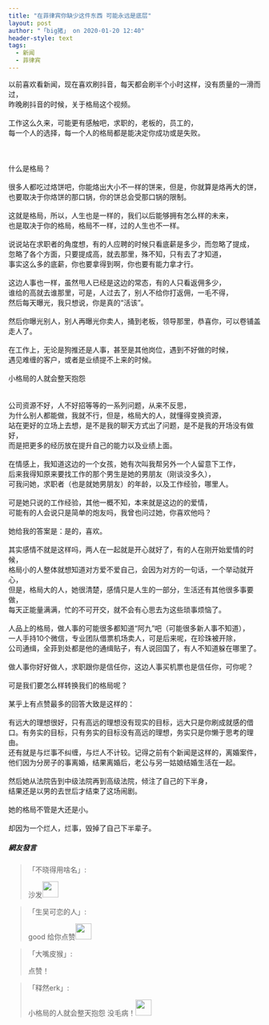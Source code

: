 ```yaml
---
title: "在菲律宾你缺少这件东西 可能永远是底层"
layout: post
author: "「big猪」 on 2020-01-20 12:40"
header-style: text
tags:
  - 新闻
  - 菲律宾
---
```


以前喜欢看新闻，现在喜欢刷抖音，每天都会刷半个小时这样，没有质量的一滑而过，<br style="overflow-wrap: break-word; color: rgb(85, 85, 85); font-family: &quot;Segoe UI&quot;, Segoe, &quot;Segoe WP&quot;, Tahoma, &quot;Microsoft YaHei&quot;, sans-serif; font-size: 14px; white-space: normal; background-color: rgb(255, 255, 255);">昨晚刷抖音的时候，关于格局这个视频。<br style="overflow-wrap: break-word; color: rgb(85, 85, 85); font-family: &quot;Segoe UI&quot;, Segoe, &quot;Segoe WP&quot;, Tahoma, &quot;Microsoft YaHei&quot;, sans-serif; font-size: 14px; white-space: normal; background-color: rgb(255, 255, 255);"><br style="overflow-wrap: break-word; color: rgb(85, 85, 85); font-family: &quot;Segoe UI&quot;, Segoe, &quot;Segoe WP&quot;, Tahoma, &quot;Microsoft YaHei&quot;, sans-serif; font-size: 14px; white-space: normal; background-color: rgb(255, 255, 255);">工作这么久来，可能更有感触吧，求职的，老板的，员工的，<br style="overflow-wrap: break-word; color: rgb(85, 85, 85); font-family: &quot;Segoe UI&quot;, Segoe, &quot;Segoe WP&quot;, Tahoma, &quot;Microsoft YaHei&quot;, sans-serif; font-size: 14px; white-space: normal; background-color: rgb(255, 255, 255);">每一个人的选择，每一个人的格局都是能决定你成功或是失败。<br style="overflow-wrap: break-word; color: rgb(85, 85, 85); font-family: &quot;Segoe UI&quot;, Segoe, &quot;Segoe WP&quot;, Tahoma, &quot;Microsoft YaHei&quot;, sans-serif; font-size: 14px; white-space: normal; background-color: rgb(255, 255, 255);"><br style="overflow-wrap: break-word; color: rgb(85, 85, 85); font-family: &quot;Segoe UI&quot;, Segoe, &quot;Segoe WP&quot;, Tahoma, &quot;Microsoft YaHei&quot;, sans-serif; font-size: 14px; white-space: normal; background-color: rgb(255, 255, 255);"><br style="overflow-wrap: break-word; color: rgb(85, 85, 85); font-family: &quot;Segoe UI&quot;, Segoe, &quot;Segoe WP&quot;, Tahoma, &quot;Microsoft YaHei&quot;, sans-serif; font-size: 14px; white-space: normal; background-color: rgb(255, 255, 255);"><br style="overflow-wrap: break-word; color: rgb(85, 85, 85); font-family: &quot;Segoe UI&quot;, Segoe, &quot;Segoe WP&quot;, Tahoma, &quot;Microsoft YaHei&quot;, sans-serif; font-size: 14px; white-space: normal; background-color: rgb(255, 255, 255);">什么是格局？<br style="overflow-wrap: break-word; color: rgb(85, 85, 85); font-family: &quot;Segoe UI&quot;, Segoe, &quot;Segoe WP&quot;, Tahoma, &quot;Microsoft YaHei&quot;, sans-serif; font-size: 14px; white-space: normal; background-color: rgb(255, 255, 255);"><br style="overflow-wrap: break-word; color: rgb(85, 85, 85); font-family: &quot;Segoe UI&quot;, Segoe, &quot;Segoe WP&quot;, Tahoma, &quot;Microsoft YaHei&quot;, sans-serif; font-size: 14px; white-space: normal; background-color: rgb(255, 255, 255);">很多人都吃过烙饼吧，你能烙出大小不一样的饼来，但是，你就算是烙再大的饼，<br style="overflow-wrap: break-word; color: rgb(85, 85, 85); font-family: &quot;Segoe UI&quot;, Segoe, &quot;Segoe WP&quot;, Tahoma, &quot;Microsoft YaHei&quot;, sans-serif; font-size: 14px; white-space: normal; background-color: rgb(255, 255, 255);">也要取决于你烙饼的那口锅，你的饼总会受那口锅的限制。<br style="overflow-wrap: break-word; color: rgb(85, 85, 85); font-family: &quot;Segoe UI&quot;, Segoe, &quot;Segoe WP&quot;, Tahoma, &quot;Microsoft YaHei&quot;, sans-serif; font-size: 14px; white-space: normal; background-color: rgb(255, 255, 255);"><br style="overflow-wrap: break-word; color: rgb(85, 85, 85); font-family: &quot;Segoe UI&quot;, Segoe, &quot;Segoe WP&quot;, Tahoma, &quot;Microsoft YaHei&quot;, sans-serif; font-size: 14px; white-space: normal; background-color: rgb(255, 255, 255);">这就是格局，所以，人生也是一样的，我们以后能够拥有怎么样的未来，<br style="overflow-wrap: break-word; color: rgb(85, 85, 85); font-family: &quot;Segoe UI&quot;, Segoe, &quot;Segoe WP&quot;, Tahoma, &quot;Microsoft YaHei&quot;, sans-serif; font-size: 14px; white-space: normal; background-color: rgb(255, 255, 255);">也是取决于你的格局，格局不一样，过的人生也不一样。<br style="overflow-wrap: break-word; color: rgb(85, 85, 85); font-family: &quot;Segoe UI&quot;, Segoe, &quot;Segoe WP&quot;, Tahoma, &quot;Microsoft YaHei&quot;, sans-serif; font-size: 14px; white-space: normal; background-color: rgb(255, 255, 255);"><br style="overflow-wrap: break-word; color: rgb(85, 85, 85); font-family: &quot;Segoe UI&quot;, Segoe, &quot;Segoe WP&quot;, Tahoma, &quot;Microsoft YaHei&quot;, sans-serif; font-size: 14px; white-space: normal; background-color: rgb(255, 255, 255);">说说站在求职者的角度想，有的人应聘的时候只看底薪是多少，而忽略了提成，<br style="overflow-wrap: break-word; color: rgb(85, 85, 85); font-family: &quot;Segoe UI&quot;, Segoe, &quot;Segoe WP&quot;, Tahoma, &quot;Microsoft YaHei&quot;, sans-serif; font-size: 14px; white-space: normal; background-color: rgb(255, 255, 255);">忽略了各个方面，只要提成高，就去那里，殊不知，只有去了才知道，<br style="overflow-wrap: break-word; color: rgb(85, 85, 85); font-family: &quot;Segoe UI&quot;, Segoe, &quot;Segoe WP&quot;, Tahoma, &quot;Microsoft YaHei&quot;, sans-serif; font-size: 14px; white-space: normal; background-color: rgb(255, 255, 255);">事实这么多的底薪，你也要拿得到啊，你也要有能力拿才行。<br style="overflow-wrap: break-word; color: rgb(85, 85, 85); font-family: &quot;Segoe UI&quot;, Segoe, &quot;Segoe WP&quot;, Tahoma, &quot;Microsoft YaHei&quot;, sans-serif; font-size: 14px; white-space: normal; background-color: rgb(255, 255, 255);"><br style="overflow-wrap: break-word; color: rgb(85, 85, 85); font-family: &quot;Segoe UI&quot;, Segoe, &quot;Segoe WP&quot;, Tahoma, &quot;Microsoft YaHei&quot;, sans-serif; font-size: 14px; white-space: normal; background-color: rgb(255, 255, 255);">这边人事也一样，虽然甩人已经是这边的常态，有的人只看返佣多少，<br style="overflow-wrap: break-word; color: rgb(85, 85, 85); font-family: &quot;Segoe UI&quot;, Segoe, &quot;Segoe WP&quot;, Tahoma, &quot;Microsoft YaHei&quot;, sans-serif; font-size: 14px; white-space: normal; background-color: rgb(255, 255, 255);">谁给的高就去谁那里，可是，人过去了，别人不给你打返佣，一毛不得，<br style="overflow-wrap: break-word; color: rgb(85, 85, 85); font-family: &quot;Segoe UI&quot;, Segoe, &quot;Segoe WP&quot;, Tahoma, &quot;Microsoft YaHei&quot;, sans-serif; font-size: 14px; white-space: normal; background-color: rgb(255, 255, 255);">然后每天曝光，我只想说，你是真的“活该”。<br style="overflow-wrap: break-word; color: rgb(85, 85, 85); font-family: &quot;Segoe UI&quot;, Segoe, &quot;Segoe WP&quot;, Tahoma, &quot;Microsoft YaHei&quot;, sans-serif; font-size: 14px; white-space: normal; background-color: rgb(255, 255, 255);"><br style="overflow-wrap: break-word; color: rgb(85, 85, 85); font-family: &quot;Segoe UI&quot;, Segoe, &quot;Segoe WP&quot;, Tahoma, &quot;Microsoft YaHei&quot;, sans-serif; font-size: 14px; white-space: normal; background-color: rgb(255, 255, 255);">然后你曝光别人，别人再曝光你卖人，捅到老板，领导那里，恭喜你，可以卷铺盖走人了。<br style="overflow-wrap: break-word; color: rgb(85, 85, 85); font-family: &quot;Segoe UI&quot;, Segoe, &quot;Segoe WP&quot;, Tahoma, &quot;Microsoft YaHei&quot;, sans-serif; font-size: 14px; white-space: normal; background-color: rgb(255, 255, 255);"><br style="overflow-wrap: break-word; color: rgb(85, 85, 85); font-family: &quot;Segoe UI&quot;, Segoe, &quot;Segoe WP&quot;, Tahoma, &quot;Microsoft YaHei&quot;, sans-serif; font-size: 14px; white-space: normal; background-color: rgb(255, 255, 255);">在工作上，无论是狗推还是人事，甚至是其他岗位，遇到不好做的时候，<br style="overflow-wrap: break-word; color: rgb(85, 85, 85); font-family: &quot;Segoe UI&quot;, Segoe, &quot;Segoe WP&quot;, Tahoma, &quot;Microsoft YaHei&quot;, sans-serif; font-size: 14px; white-space: normal; background-color: rgb(255, 255, 255);">遇见难缠的客户，或者是业绩提不上来的时候。<br style="overflow-wrap: break-word; color: rgb(85, 85, 85); font-family: &quot;Segoe UI&quot;, Segoe, &quot;Segoe WP&quot;, Tahoma, &quot;Microsoft YaHei&quot;, sans-serif; font-size: 14px; white-space: normal; background-color: rgb(255, 255, 255);"><br style="overflow-wrap: break-word; color: rgb(85, 85, 85); font-family: &quot;Segoe UI&quot;, Segoe, &quot;Segoe WP&quot;, Tahoma, &quot;Microsoft YaHei&quot;, sans-serif; font-size: 14px; white-space: normal; background-color: rgb(255, 255, 255);">小格局的人就会整天抱怨<br style="overflow-wrap: break-word; color: rgb(85, 85, 85); font-family: &quot;Segoe UI&quot;, Segoe, &quot;Segoe WP&quot;, Tahoma, &quot;Microsoft YaHei&quot;, sans-serif; font-size: 14px; white-space: normal; background-color: rgb(255, 255, 255);"><br style="overflow-wrap: break-word; color: rgb(85, 85, 85); font-family: &quot;Segoe UI&quot;, Segoe, &quot;Segoe WP&quot;, Tahoma, &quot;Microsoft YaHei&quot;, sans-serif; font-size: 14px; white-space: normal; background-color: rgb(255, 255, 255);"><br style="overflow-wrap: break-word; color: rgb(85, 85, 85); font-family: &quot;Segoe UI&quot;, Segoe, &quot;Segoe WP&quot;, Tahoma, &quot;Microsoft YaHei&quot;, sans-serif; font-size: 14px; white-space: normal; background-color: rgb(255, 255, 255);">公司资源不好，人不好招等等的一系列问题，从来不反思，<br style="overflow-wrap: break-word; color: rgb(85, 85, 85); font-family: &quot;Segoe UI&quot;, Segoe, &quot;Segoe WP&quot;, Tahoma, &quot;Microsoft YaHei&quot;, sans-serif; font-size: 14px; white-space: normal; background-color: rgb(255, 255, 255);">为什么别人都能做，我就不行，但是，格局大的人，就懂得变换资源，<br style="overflow-wrap: break-word; color: rgb(85, 85, 85); font-family: &quot;Segoe UI&quot;, Segoe, &quot;Segoe WP&quot;, Tahoma, &quot;Microsoft YaHei&quot;, sans-serif; font-size: 14px; white-space: normal; background-color: rgb(255, 255, 255);">站在更好的立场上去想，是不是我的聊天方式出了问题，是不是我的开场没有做好，<br style="overflow-wrap: break-word; color: rgb(85, 85, 85); font-family: &quot;Segoe UI&quot;, Segoe, &quot;Segoe WP&quot;, Tahoma, &quot;Microsoft YaHei&quot;, sans-serif; font-size: 14px; white-space: normal; background-color: rgb(255, 255, 255);">而是把更多的经历放在提升自己的能力以及业绩上面。<br style="overflow-wrap: break-word; color: rgb(85, 85, 85); font-family: &quot;Segoe UI&quot;, Segoe, &quot;Segoe WP&quot;, Tahoma, &quot;Microsoft YaHei&quot;, sans-serif; font-size: 14px; white-space: normal; background-color: rgb(255, 255, 255);"><br style="overflow-wrap: break-word; color: rgb(85, 85, 85); font-family: &quot;Segoe UI&quot;, Segoe, &quot;Segoe WP&quot;, Tahoma, &quot;Microsoft YaHei&quot;, sans-serif; font-size: 14px; white-space: normal; background-color: rgb(255, 255, 255);">在情感上，我知道这边的一个女孩，她有次叫我帮另外一个人留意下工作，<br style="overflow-wrap: break-word; color: rgb(85, 85, 85); font-family: &quot;Segoe UI&quot;, Segoe, &quot;Segoe WP&quot;, Tahoma, &quot;Microsoft YaHei&quot;, sans-serif; font-size: 14px; white-space: normal; background-color: rgb(255, 255, 255);">后来我得知原来要找工作的那个男生是她的男朋友（刚谈没多久），<br style="overflow-wrap: break-word; color: rgb(85, 85, 85); font-family: &quot;Segoe UI&quot;, Segoe, &quot;Segoe WP&quot;, Tahoma, &quot;Microsoft YaHei&quot;, sans-serif; font-size: 14px; white-space: normal; background-color: rgb(255, 255, 255);">可我问她，求职者（也是就她男朋友）的年龄，以及工作经验，哪里人。<br style="overflow-wrap: break-word; color: rgb(85, 85, 85); font-family: &quot;Segoe UI&quot;, Segoe, &quot;Segoe WP&quot;, Tahoma, &quot;Microsoft YaHei&quot;, sans-serif; font-size: 14px; white-space: normal; background-color: rgb(255, 255, 255);"><br style="overflow-wrap: break-word; color: rgb(85, 85, 85); font-family: &quot;Segoe UI&quot;, Segoe, &quot;Segoe WP&quot;, Tahoma, &quot;Microsoft YaHei&quot;, sans-serif; font-size: 14px; white-space: normal; background-color: rgb(255, 255, 255);">可是她只说的工作经验，其他一概不知，本来就是这边的的爱情，<br style="overflow-wrap: break-word; color: rgb(85, 85, 85); font-family: &quot;Segoe UI&quot;, Segoe, &quot;Segoe WP&quot;, Tahoma, &quot;Microsoft YaHei&quot;, sans-serif; font-size: 14px; white-space: normal; background-color: rgb(255, 255, 255);">可能有的人会说只是简单的炮友吗，我曾也问过她，你喜欢他吗？<br style="overflow-wrap: break-word; color: rgb(85, 85, 85); font-family: &quot;Segoe UI&quot;, Segoe, &quot;Segoe WP&quot;, Tahoma, &quot;Microsoft YaHei&quot;, sans-serif; font-size: 14px; white-space: normal; background-color: rgb(255, 255, 255);"><br style="overflow-wrap: break-word; color: rgb(85, 85, 85); font-family: &quot;Segoe UI&quot;, Segoe, &quot;Segoe WP&quot;, Tahoma, &quot;Microsoft YaHei&quot;, sans-serif; font-size: 14px; white-space: normal; background-color: rgb(255, 255, 255);">她给我的答案是：是的，喜欢。<br style="overflow-wrap: break-word; color: rgb(85, 85, 85); font-family: &quot;Segoe UI&quot;, Segoe, &quot;Segoe WP&quot;, Tahoma, &quot;Microsoft YaHei&quot;, sans-serif; font-size: 14px; white-space: normal; background-color: rgb(255, 255, 255);"><br style="overflow-wrap: break-word; color: rgb(85, 85, 85); font-family: &quot;Segoe UI&quot;, Segoe, &quot;Segoe WP&quot;, Tahoma, &quot;Microsoft YaHei&quot;, sans-serif; font-size: 14px; white-space: normal; background-color: rgb(255, 255, 255);">其实感情不就是这样吗，两人在一起就是开心就好了，有的人在刚开始爱情的时候，<br style="overflow-wrap: break-word; color: rgb(85, 85, 85); font-family: &quot;Segoe UI&quot;, Segoe, &quot;Segoe WP&quot;, Tahoma, &quot;Microsoft YaHei&quot;, sans-serif; font-size: 14px; white-space: normal; background-color: rgb(255, 255, 255);">格局小的人整体就想知道对方爱不爱自己，会因为对方的一句话，一个举动就开心，<br style="overflow-wrap: break-word; color: rgb(85, 85, 85); font-family: &quot;Segoe UI&quot;, Segoe, &quot;Segoe WP&quot;, Tahoma, &quot;Microsoft YaHei&quot;, sans-serif; font-size: 14px; white-space: normal; background-color: rgb(255, 255, 255);">但是，格局大的人，她很清楚，感情只是人生的一部分，生活还有其他很多事要做，<br style="overflow-wrap: break-word; color: rgb(85, 85, 85); font-family: &quot;Segoe UI&quot;, Segoe, &quot;Segoe WP&quot;, Tahoma, &quot;Microsoft YaHei&quot;, sans-serif; font-size: 14px; white-space: normal; background-color: rgb(255, 255, 255);">每天正能量满满，忙的不可开交，就不会有心思去为这些琐事烦恼了。<br style="overflow-wrap: break-word; color: rgb(85, 85, 85); font-family: &quot;Segoe UI&quot;, Segoe, &quot;Segoe WP&quot;, Tahoma, &quot;Microsoft YaHei&quot;, sans-serif; font-size: 14px; white-space: normal; background-color: rgb(255, 255, 255);"><br style="overflow-wrap: break-word; color: rgb(85, 85, 85); font-family: &quot;Segoe UI&quot;, Segoe, &quot;Segoe WP&quot;, Tahoma, &quot;Microsoft YaHei&quot;, sans-serif; font-size: 14px; white-space: normal; background-color: rgb(255, 255, 255);">人品上的格局，做人事的可能很多都知道“阿九”吧（可能很多新人事不知道），<br style="overflow-wrap: break-word; color: rgb(85, 85, 85); font-family: &quot;Segoe UI&quot;, Segoe, &quot;Segoe WP&quot;, Tahoma, &quot;Microsoft YaHei&quot;, sans-serif; font-size: 14px; white-space: normal; background-color: rgb(255, 255, 255);">一人手持10个微信，专业团队借票机场卖人，可是后来呢，在珍珠被开除，<br style="overflow-wrap: break-word; color: rgb(85, 85, 85); font-family: &quot;Segoe UI&quot;, Segoe, &quot;Segoe WP&quot;, Tahoma, &quot;Microsoft YaHei&quot;, sans-serif; font-size: 14px; white-space: normal; background-color: rgb(255, 255, 255);">公司通缉，全菲到处都是他的通缉贴子，有人说回国了，有人不知道躲在哪里了。<br style="overflow-wrap: break-word; color: rgb(85, 85, 85); font-family: &quot;Segoe UI&quot;, Segoe, &quot;Segoe WP&quot;, Tahoma, &quot;Microsoft YaHei&quot;, sans-serif; font-size: 14px; white-space: normal; background-color: rgb(255, 255, 255);"><br style="overflow-wrap: break-word; color: rgb(85, 85, 85); font-family: &quot;Segoe UI&quot;, Segoe, &quot;Segoe WP&quot;, Tahoma, &quot;Microsoft YaHei&quot;, sans-serif; font-size: 14px; white-space: normal; background-color: rgb(255, 255, 255);">做人事你好好做人，求职跟你是信任你，这边人事买机票也是信任你，可你呢？<br style="overflow-wrap: break-word; color: rgb(85, 85, 85); font-family: &quot;Segoe UI&quot;, Segoe, &quot;Segoe WP&quot;, Tahoma, &quot;Microsoft YaHei&quot;, sans-serif; font-size: 14px; white-space: normal; background-color: rgb(255, 255, 255);"><br style="overflow-wrap: break-word; color: rgb(85, 85, 85); font-family: &quot;Segoe UI&quot;, Segoe, &quot;Segoe WP&quot;, Tahoma, &quot;Microsoft YaHei&quot;, sans-serif; font-size: 14px; white-space: normal; background-color: rgb(255, 255, 255);">可是我们要怎么样转换我们的格局呢？<br style="overflow-wrap: break-word; color: rgb(85, 85, 85); font-family: &quot;Segoe UI&quot;, Segoe, &quot;Segoe WP&quot;, Tahoma, &quot;Microsoft YaHei&quot;, sans-serif; font-size: 14px; white-space: normal; background-color: rgb(255, 255, 255);"><br style="overflow-wrap: break-word; color: rgb(85, 85, 85); font-family: &quot;Segoe UI&quot;, Segoe, &quot;Segoe WP&quot;, Tahoma, &quot;Microsoft YaHei&quot;, sans-serif; font-size: 14px; white-space: normal; background-color: rgb(255, 255, 255);">某乎上有点赞最多的回答大致是这样的：<br style="overflow-wrap: break-word; color: rgb(85, 85, 85); font-family: &quot;Segoe UI&quot;, Segoe, &quot;Segoe WP&quot;, Tahoma, &quot;Microsoft YaHei&quot;, sans-serif; font-size: 14px; white-space: normal; background-color: rgb(255, 255, 255);"><br>
有远大的理想很好，只有高远的理想没有现实的目标，远大只是你刷成就感的借口。有务实的目标，只有务实的目标没有高远的理想，务实只是你懒于思考的理由。<br style="overflow-wrap: break-word; color: rgb(85, 85, 85); font-family: &quot;Segoe UI&quot;, Segoe, &quot;Segoe WP&quot;, Tahoma, &quot;Microsoft YaHei&quot;, sans-serif; font-size: 14px; white-space: normal; background-color: rgb(255, 255, 255);">还有就是与烂事不纠缠，与烂人不计较。记得之前有个新闻是这样的，离婚案件，<br style="overflow-wrap: break-word; color: rgb(85, 85, 85); font-family: &quot;Segoe UI&quot;, Segoe, &quot;Segoe WP&quot;, Tahoma, &quot;Microsoft YaHei&quot;, sans-serif; font-size: 14px; white-space: normal; background-color: rgb(255, 255, 255);">他们因为分房子的事离婚，结果离婚后，老公与另一姑娘结婚生活在一起。<br style="overflow-wrap: break-word; color: rgb(85, 85, 85); font-family: &quot;Segoe UI&quot;, Segoe, &quot;Segoe WP&quot;, Tahoma, &quot;Microsoft YaHei&quot;, sans-serif; font-size: 14px; white-space: normal; background-color: rgb(255, 255, 255);"><br style="overflow-wrap: break-word; color: rgb(85, 85, 85); font-family: &quot;Segoe UI&quot;, Segoe, &quot;Segoe WP&quot;, Tahoma, &quot;Microsoft YaHei&quot;, sans-serif; font-size: 14px; white-space: normal; background-color: rgb(255, 255, 255);">然后她从法院告到中级法院再到高级法院，倾注了自己的下半身，<br style="overflow-wrap: break-word; color: rgb(85, 85, 85); font-family: &quot;Segoe UI&quot;, Segoe, &quot;Segoe WP&quot;, Tahoma, &quot;Microsoft YaHei&quot;, sans-serif; font-size: 14px; white-space: normal; background-color: rgb(255, 255, 255);">结果还是以男的去世后才结束了这场闹剧。<br style="overflow-wrap: break-word; color: rgb(85, 85, 85); font-family: &quot;Segoe UI&quot;, Segoe, &quot;Segoe WP&quot;, Tahoma, &quot;Microsoft YaHei&quot;, sans-serif; font-size: 14px; white-space: normal; background-color: rgb(255, 255, 255);"><br style="overflow-wrap: break-word; color: rgb(85, 85, 85); font-family: &quot;Segoe UI&quot;, Segoe, &quot;Segoe WP&quot;, Tahoma, &quot;Microsoft YaHei&quot;, sans-serif; font-size: 14px; white-space: normal; background-color: rgb(255, 255, 255);">她的格局不管是大还是小。<br style="overflow-wrap: break-word; color: rgb(85, 85, 85); font-family: &quot;Segoe UI&quot;, Segoe, &quot;Segoe WP&quot;, Tahoma, &quot;Microsoft YaHei&quot;, sans-serif; font-size: 14px; white-space: normal; background-color: rgb(255, 255, 255);"><br style="overflow-wrap: break-word; color: rgb(85, 85, 85); font-family: &quot;Segoe UI&quot;, Segoe, &quot;Segoe WP&quot;, Tahoma, &quot;Microsoft YaHei&quot;, sans-serif; font-size: 14px; white-space: normal; background-color: rgb(255, 255, 255);">却因为一个烂人，烂事，毁掉了自己下半辈子。<input type="hidden" value="菲乐园提供">

##### 網友發言 
> 「不晓得用啥名」:
> <p>沙发<img src="http://images.feileyuan.com/images/ueditor/dialogs/emotion/images/tsj/t_0015.gif" width="32" height="32"></p>

> 「生吴可恋的人」:
> <p>good 给你点赞<img src="http://images.feileyuan.com/images/ueditor/dialogs/emotion/images/default/df_027.gif" width="32" height="32"></p>

> 「大嘴皮猴」:
> <p>点赞！</p>

> 「释然erk」:
> <p>小格局的人就会整天抱怨 没毛病！<img src="http://images.feileyuan.com/images/ueditor/dialogs/emotion/images/ddtjl/ddtjl_014.gif" width="32" height="32"></p>


